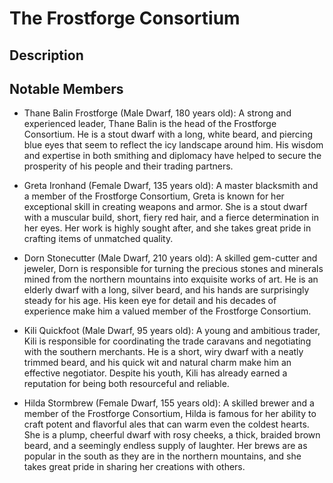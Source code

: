# The Frostforge Consortium

## Description

## Notable Members

- Thane Balin Frostforge (Male Dwarf, 180 years old): A strong and experienced leader, Thane Balin is the head of the Frostforge Consortium. He is a stout dwarf with a long, white beard, and piercing blue eyes that seem to reflect the icy landscape around him. His wisdom and expertise in both smithing and diplomacy have helped to secure the prosperity of his people and their trading partners.

- Greta Ironhand (Female Dwarf, 135 years old): A master blacksmith and a member of the Frostforge Consortium, Greta is known for her exceptional skill in creating weapons and armor. She is a stout dwarf with a muscular build, short, fiery red hair, and a fierce determination in her eyes. Her work is highly sought after, and she takes great pride in crafting items of unmatched quality.

- Dorn Stonecutter (Male Dwarf, 210 years old): A skilled gem-cutter and jeweler, Dorn is responsible for turning the precious stones and minerals mined from the northern mountains into exquisite works of art. He is an elderly dwarf with a long, silver beard, and his hands are surprisingly steady for his age. His keen eye for detail and his decades of experience make him a valued member of the Frostforge Consortium.

- Kili Quickfoot (Male Dwarf, 95 years old): A young and ambitious trader, Kili is responsible for coordinating the trade caravans and negotiating with the southern merchants. He is a short, wiry dwarf with a neatly trimmed beard, and his quick wit and natural charm make him an effective negotiator. Despite his youth, Kili has already earned a reputation for being both resourceful and reliable.

- Hilda Stormbrew (Female Dwarf, 155 years old): A skilled brewer and a member of the Frostforge Consortium, Hilda is famous for her ability to craft potent and flavorful ales that can warm even the coldest hearts. She is a plump, cheerful dwarf with rosy cheeks, a thick, braided brown beard, and a seemingly endless supply of laughter. Her brews are as popular in the south as they are in the northern mountains, and she takes great pride in sharing her creations with others.
